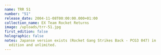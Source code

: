 ```yaml
---
name: TRR 51
number: "51"
release_date: 2004-11-08T00:00:00.000+01:00
collection_name: EX Team Rocket Returns
image: /uploads/trr-51.jpg
first_edition: false
holographic: false
notes: Japanse version exists (Rocket Gang Strikes Back - PCG3 047) in 1st
  edition and unlimited.
---
```

